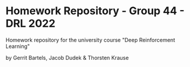 # Homework Repository - Group 44 - DRL 2022
Homework repository for the university course "Deep Reinforcement Learning" 

by Gerrit Bartels, Jacob Dudek & Thorsten Krause

